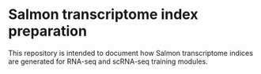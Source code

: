 # Salmon transcriptome index preparation

This repository is intended to document how Salmon transcriptome indices are generated for RNA-seq and scRNA-seq training modules.
